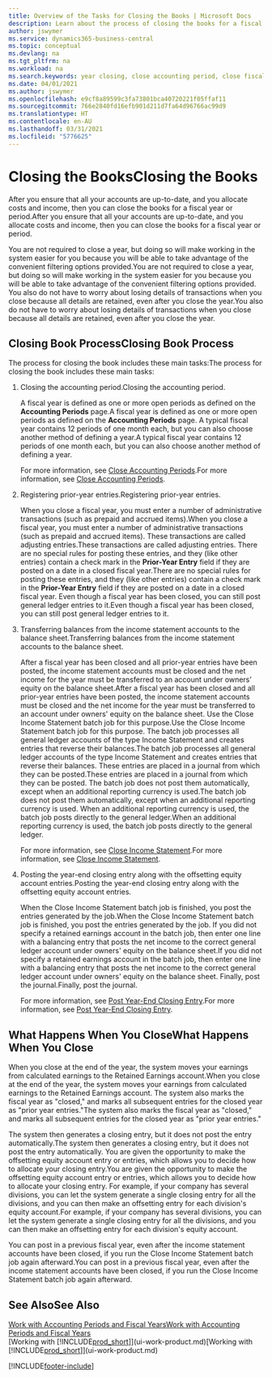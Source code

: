 ```yaml
---
title: Overview of the Tasks for Closing the Books | Microsoft Docs
description: Learn about the process of closing the books for a fiscal year or period, and what happens after you close at the end of a year.
author: jswymer
ms.service: dynamics365-business-central
ms.topic: conceptual
ms.devlang: na
ms.tgt_pltfrm: na
ms.workload: na
ms.search.keywords: year closing, close accounting period, close fiscal year, bank account detailed trial balance
ms.date: 04/01/2021
ms.author: jswymer
ms.openlocfilehash: e9cf8a89599c3fa73801bca40720221f05ffaf11
ms.sourcegitcommit: 766e2840fd16efb901d211d7fa64d96766ac99d9
ms.translationtype: HT
ms.contentlocale: en-AU
ms.lasthandoff: 03/31/2021
ms.locfileid: "5776625"
---
```

# <a name="closing-the-books"></a><span data-ttu-id="289ef-103">Closing the Books</span><span class="sxs-lookup"><span data-stu-id="289ef-103">Closing the Books</span></span>
<span data-ttu-id="289ef-104">After you ensure that all your accounts are up-to-date, and you allocate costs and income, then you can close the books for a fiscal year or period.</span><span class="sxs-lookup"><span data-stu-id="289ef-104">After you ensure that all your accounts are up-to-date, and you allocate costs and income, then you can close the books for a fiscal year or period.</span></span>

<span data-ttu-id="289ef-105">You are not required to close a year, but doing so will make working in the system easier for you because you will be able to take advantage of the convenient filtering options provided.</span><span class="sxs-lookup"><span data-stu-id="289ef-105">You are not required to close a year, but doing so will make working in the system easier for you because you will be able to take advantage of the convenient filtering options provided.</span></span> <span data-ttu-id="289ef-106">You also do not have to worry about losing details of transactions when you close because all details are retained, even after you close the year.</span><span class="sxs-lookup"><span data-stu-id="289ef-106">You also do not have to worry about losing details of transactions when you close because all details are retained, even after you close the year.</span></span>

## <a name="closing-book-process"></a><span data-ttu-id="289ef-107">Closing Book Process</span><span class="sxs-lookup"><span data-stu-id="289ef-107">Closing Book Process</span></span>
<span data-ttu-id="289ef-108">The process for closing the book includes these main tasks:</span><span class="sxs-lookup"><span data-stu-id="289ef-108">The process for closing the book includes these main tasks:</span></span>

1. <span data-ttu-id="289ef-109">Closing the accounting period.</span><span class="sxs-lookup"><span data-stu-id="289ef-109">Closing the accounting period.</span></span>

    <span data-ttu-id="289ef-110">A fiscal year is defined as one or more open periods as defined on the **Accounting Periods** page.</span><span class="sxs-lookup"><span data-stu-id="289ef-110">A fiscal year is defined as one or more open periods as defined on the **Accounting Periods** page.</span></span> <span data-ttu-id="289ef-111">A typical fiscal year contains 12 periods of one month each, but you can also choose another method of defining a year.</span><span class="sxs-lookup"><span data-stu-id="289ef-111">A typical fiscal year contains 12 periods of one month each, but you can also choose another method of defining a year.</span></span>

    <span data-ttu-id="289ef-112">For more information, see [Close Accounting Periods](year-close-account-periods.md).</span><span class="sxs-lookup"><span data-stu-id="289ef-112">For more information, see [Close Accounting Periods](year-close-account-periods.md).</span></span>
2. <span data-ttu-id="289ef-113">Registering prior-year entries.</span><span class="sxs-lookup"><span data-stu-id="289ef-113">Registering prior-year entries.</span></span>

    <span data-ttu-id="289ef-114">When you close a fiscal year, you must enter a number of administrative transactions (such as prepaid and accrued items).</span><span class="sxs-lookup"><span data-stu-id="289ef-114">When you close a fiscal year, you must enter a number of administrative transactions (such as prepaid and accrued items).</span></span> <span data-ttu-id="289ef-115">These transactions are called adjusting entries.</span><span class="sxs-lookup"><span data-stu-id="289ef-115">These transactions are called adjusting entries.</span></span> <span data-ttu-id="289ef-116">There are no special rules for posting these entries, and they (like other entries) contain a check mark in the **Prior-Year Entry** field if they are posted on a date in a closed fiscal year.</span><span class="sxs-lookup"><span data-stu-id="289ef-116">There are no special rules for posting these entries, and they (like other entries) contain a check mark in the **Prior-Year Entry** field if they are posted on a date in a closed fiscal year.</span></span> <span data-ttu-id="289ef-117">Even though a fiscal year has been closed, you can still post general ledger entries to it.</span><span class="sxs-lookup"><span data-stu-id="289ef-117">Even though a fiscal year has been closed, you can still post general ledger entries to it.</span></span>
3. <span data-ttu-id="289ef-118">Transferring balances from the income statement accounts to the balance sheet.</span><span class="sxs-lookup"><span data-stu-id="289ef-118">Transferring balances from the income statement accounts to the balance sheet.</span></span>

    <span data-ttu-id="289ef-119">After a fiscal year has been closed and all prior-year entries have been posted, the income statement accounts must be closed and the net income for the year must be transferred to an account under owners' equity on the balance sheet.</span><span class="sxs-lookup"><span data-stu-id="289ef-119">After a fiscal year has been closed and all prior-year entries have been posted, the income statement accounts must be closed and the net income for the year must be transferred to an account under owners' equity on the balance sheet.</span></span> <span data-ttu-id="289ef-120">Use the Close Income Statement batch job for this purpose.</span><span class="sxs-lookup"><span data-stu-id="289ef-120">Use the Close Income Statement batch job for this purpose.</span></span> <span data-ttu-id="289ef-121">The batch job processes all general ledger accounts of the type Income Statement and creates entries that reverse their balances.</span><span class="sxs-lookup"><span data-stu-id="289ef-121">The batch job processes all general ledger accounts of the type Income Statement and creates entries that reverse their balances.</span></span> <span data-ttu-id="289ef-122">These entries are placed in a journal from which they can be posted.</span><span class="sxs-lookup"><span data-stu-id="289ef-122">These entries are placed in a journal from which they can be posted.</span></span> <span data-ttu-id="289ef-123">The batch job does not post them automatically, except when an additional reporting currency is used.</span><span class="sxs-lookup"><span data-stu-id="289ef-123">The batch job does not post them automatically, except when an additional reporting currency is used.</span></span> <span data-ttu-id="289ef-124">When an additional reporting currency is used, the batch job posts directly to the general ledger.</span><span class="sxs-lookup"><span data-stu-id="289ef-124">When an additional reporting currency is used, the batch job posts directly to the general ledger.</span></span>

    <span data-ttu-id="289ef-125">For more information, see [Close Income Statement](year-close-income-statement.md).</span><span class="sxs-lookup"><span data-stu-id="289ef-125">For more information, see [Close Income Statement](year-close-income-statement.md).</span></span>
4. <span data-ttu-id="289ef-126">Posting the year-end closing entry along with the offsetting equity account entries.</span><span class="sxs-lookup"><span data-stu-id="289ef-126">Posting the year-end closing entry along with the offsetting equity account entries.</span></span>

    <span data-ttu-id="289ef-127">When the Close Income Statement batch job is finished, you post the entries generated by the job.</span><span class="sxs-lookup"><span data-stu-id="289ef-127">When the Close Income Statement batch job is finished, you post the entries generated by the job.</span></span> <span data-ttu-id="289ef-128">If you did not specify a retained earnings account in the batch job, then enter one line with a balancing entry that posts the net income to the correct general ledger account under owners' equity on the balance sheet.</span><span class="sxs-lookup"><span data-stu-id="289ef-128">If you did not specify a retained earnings account in the batch job, then enter one line with a balancing entry that posts the net income to the correct general ledger account under owners' equity on the balance sheet.</span></span> <span data-ttu-id="289ef-129">Finally, post the journal.</span><span class="sxs-lookup"><span data-stu-id="289ef-129">Finally, post the journal.</span></span>

    <span data-ttu-id="289ef-130">For more information, see [Post Year-End Closing Entry](year-how-post-year-end-close-entry.md).</span><span class="sxs-lookup"><span data-stu-id="289ef-130">For more information, see [Post Year-End Closing Entry](year-how-post-year-end-close-entry.md).</span></span>

## <a name="what-happens-when-you-close"></a><span data-ttu-id="289ef-131">What Happens When You Close</span><span class="sxs-lookup"><span data-stu-id="289ef-131">What Happens When You Close</span></span>
<span data-ttu-id="289ef-132">When you close at the end of the year, the system moves your earnings from calculated earnings to the Retained Earnings account.</span><span class="sxs-lookup"><span data-stu-id="289ef-132">When you close at the end of the year, the system moves your earnings from calculated earnings to the Retained Earnings account.</span></span> <span data-ttu-id="289ef-133">The system also marks the fiscal year as "closed," and marks all subsequent entries for the closed year as "prior year entries."</span><span class="sxs-lookup"><span data-stu-id="289ef-133">The system also marks the fiscal year as "closed," and marks all subsequent entries for the closed year as "prior year entries."</span></span>

<span data-ttu-id="289ef-134">The system then generates a closing entry, but it does not post the entry automatically.</span><span class="sxs-lookup"><span data-stu-id="289ef-134">The system then generates a closing entry, but it does not post the entry automatically.</span></span> <span data-ttu-id="289ef-135">You are given the opportunity to make the offsetting equity account entry or entries, which allows you to decide how to allocate your closing entry.</span><span class="sxs-lookup"><span data-stu-id="289ef-135">You are given the opportunity to make the offsetting equity account entry or entries, which allows you to decide how to allocate your closing entry.</span></span> <span data-ttu-id="289ef-136">For example, if your company has several divisions, you can let the system generate a single closing entry for all the divisions, and you can then make an offsetting entry for each division's equity account.</span><span class="sxs-lookup"><span data-stu-id="289ef-136">For example, if your company has several divisions, you can let the system generate a single closing entry for all the divisions, and you can then make an offsetting entry for each division's equity account.</span></span>

<span data-ttu-id="289ef-137">You can post in a previous fiscal year, even after the income statement accounts have been closed, if you run the Close Income Statement batch job again afterward.</span><span class="sxs-lookup"><span data-stu-id="289ef-137">You can post in a previous fiscal year, even after the income statement accounts have been closed, if you run the Close Income Statement batch job again afterward.</span></span>

## <a name="see-also"></a><span data-ttu-id="289ef-138">See Also</span><span class="sxs-lookup"><span data-stu-id="289ef-138">See Also</span></span>

[<span data-ttu-id="289ef-139">Work with Accounting Periods and Fiscal Years</span><span class="sxs-lookup"><span data-stu-id="289ef-139">Work with Accounting Periods and Fiscal Years</span></span>](finance-accounting-periods-and-fiscal-years.md)  
<span data-ttu-id="289ef-140">[Working with [!INCLUDE[prod_short](includes/prod_short.md)]](ui-work-product.md)</span><span class="sxs-lookup"><span data-stu-id="289ef-140">[Working with [!INCLUDE[prod_short](includes/prod_short.md)]](ui-work-product.md)</span></span>


[!INCLUDE[footer-include](includes/footer-banner.md)]